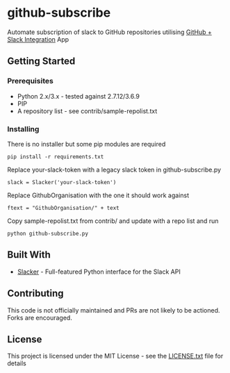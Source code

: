 # github-subscribe

Automate subscription of slack to GitHub repositories utilising [GitHub + Slack Integration](https://github.com/integrations/slack) App

## Getting Started


### Prerequisites

* Python 2.x/3.x - tested against 2.7.12/3.6.9
* PIP
* A repository list - see contrib/sample-repolist.txt

### Installing

There is no installer but some pip modules are required
```
pip install -r requirements.txt
```

Replace your-slack-token with a legacy slack token in github-subscribe.py
```
slack = Slacker('your-slack-token')
```

Replace GithubOrganisation with the one it should work against
```
ftext = "GithubOrganisation/" + text
```

Copy sample-repolist.txt from contrib/ and update with a repo list
and run
```
python github-subscribe.py
```

## Built With

* [Slacker](https://github.com/os/slacker) - Full-featured Python interface for the Slack API

## Contributing

This code is not officially maintained and PRs are not likely to be actioned. Forks are encouraged.

## License

This project is licensed under the MIT License - see the [LICENSE.txt](LICENSE.txt) file for details
